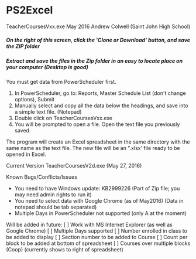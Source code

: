 # PS2Excel

TeacherCoursesVxx.exe
May 2016
Andrew Colwell (Saint John High School)

##### On the right of this screen, click the 'Clone or Download' button, and save the ZIP folder
##### Extract and save the files in the Zip folder in an easy to locate place on your computer (Desktop is good)

You must get data from PowerScheduler first.
  1. In PowerScheduler, go to: Reports, Master Schedule List (don't change options), Submit
  2. Manually select and copy all the data below the headings, and save into a simple text file. (Notepad)
  3. Double click on TeacherCoursesVxx.exe
  4. You will be prompted to open a file. Open the text file you previously saved.

The program will create an Excel spreadsheet in the same directory with the same name as the text file.
The new file will be an ".xlsx' file ready to be opened in Excel.

Current Version TeacherCoursesV2d.exe (May 27, 2016)

Known Bugs/Conflicts/Issues
  * You need to have Windows update: KB2999226 (Part of Zip file; you may need admin rights to run it)
  * You need to select data with Google Chrome (as of May2016) (Data in notepad should be tab separated)
  * Multiple Days in PowerScheduler not supported (only A at the moment)

Will be added in future:
  [ ] Work with MS Internet Explorer (as well as Google Chrome) 
  [ ] Multiple Days supported
  [ ] Number enrolled in class to be added to display
  [ ] Section number to be added to Course
  [ ] Count per block to be added at bottom of spreadsheet
  [ ] Courses over multiple blocks (Coop) (currently shows to right of spreadsheet)
